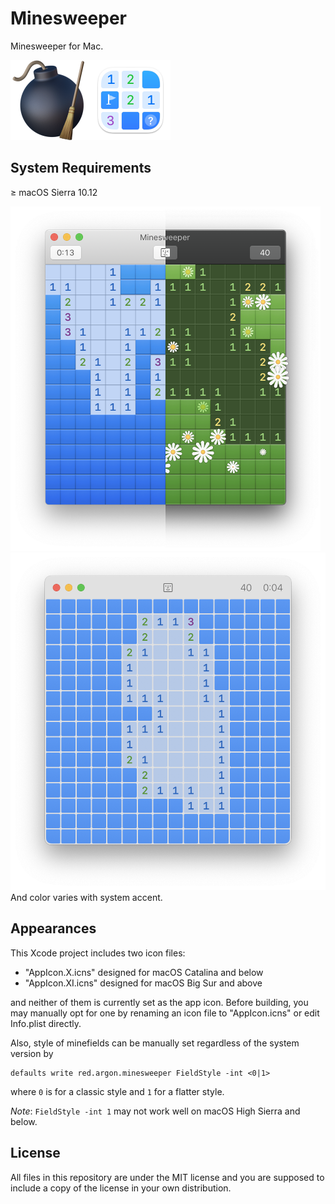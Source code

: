 # Minesweeper
Minesweeper for Mac.

<img src="./images/AppIcon.X.png" title="App Icon of Minesweeper on macOS Mojave" width="128"/><img src="./images/AppIcon.XI.png" title="App Icon of Minesweeper on macOS Monterey" width="128"/>

## System Requirements
≥ macOS Sierra 10.12

<img src="./images/Minesweeper.X.png" title="Scheenshot of Minesweeper on macOS Mojave" width="496"/>
<img src="./images/Minesweeper.XI.png" title="Scheenshot of Minesweeper on macOS Monterey" width="514"/>
And color varies with system accent.

## Appearances
This Xcode project includes two icon files:

- "AppIcon.X.icns" designed for macOS Catalina and below
- "AppIcon.XI.icns" designed for macOS Big Sur and above

and neither of them is currently set as the app icon. Before building, you may manually opt for one by renaming an icon file to "AppIcon.icns" or edit Info.plist directly.

Also, style of minefields can be manually set regardless of the system version by

```
defaults write red.argon.minesweeper FieldStyle -int <0|1>
```

where `0` is for a classic style and `1` for a flatter style.

*Note*: `FieldStyle -int 1` may not work well on macOS High Sierra and below.

## License
All files in this repository are under the MIT license and you are supposed to include a copy of the license in your own distribution.
